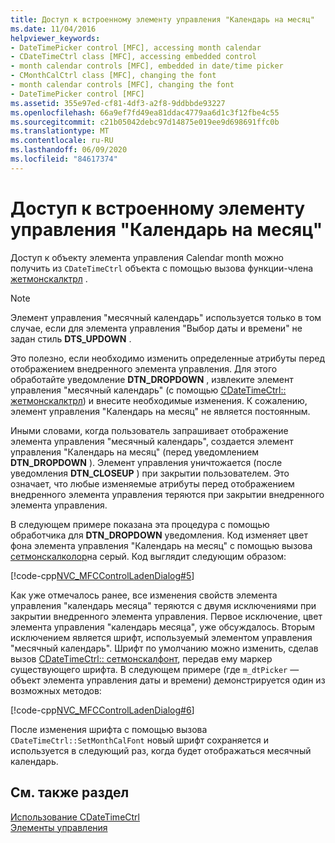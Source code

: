 ```yaml
---
title: Доступ к встроенному элементу управления "Календарь на месяц"
ms.date: 11/04/2016
helpviewer_keywords:
- DateTimePicker control [MFC], accessing month calendar
- CDateTimeCtrl class [MFC], accessing embedded control
- month calendar controls [MFC], embedded in date/time picker
- CMonthCalCtrl class [MFC], changing the font
- month calendar controls [MFC], changing the font
- DateTimePicker control [MFC]
ms.assetid: 355e97ed-cf81-4df3-a2f8-9ddbbde93227
ms.openlocfilehash: 66a9ef7fd49ea81ddac4779aa6d1c3f12fbe4c55
ms.sourcegitcommit: c21b05042debc97d14875e019ee9d698691ffc0b
ms.translationtype: MT
ms.contentlocale: ru-RU
ms.lasthandoff: 06/09/2020
ms.locfileid: "84617374"
---
```

# <a name="accessing-the-embedded-month-calendar-control"></a>Доступ к встроенному элементу управления "Календарь на месяц"

Доступ к объекту элемента управления Calendar month можно получить из `CDateTimeCtrl` объекта с помощью вызова функции-члена [жетмонскалктрл](reference/cdatetimectrl-class.md#getmonthcalctrl) .

> [!NOTE]
> Элемент управления "месячный календарь" используется только в том случае, если для элемента управления "Выбор даты и времени" не задан стиль **DTS_UPDOWN** .

Это полезно, если необходимо изменить определенные атрибуты перед отображением внедренного элемента управления. Для этого обработайте уведомление **DTN_DROPDOWN** , извлеките элемент управления "месячный календарь" (с помощью [CDateTimeCtrl:: жетмонскалктрл](reference/cdatetimectrl-class.md#getmonthcalctrl)) и внесите необходимые изменения. К сожалению, элемент управления "Календарь на месяц" не является постоянным.

Иными словами, когда пользователь запрашивает отображение элемента управления "месячный календарь", создается элемент управления "Календарь на месяц" (перед уведомлением **DTN_DROPDOWN** ). Элемент управления уничтожается (после уведомления **DTN_CLOSEUP** ) при закрытии пользователем. Это означает, что любые изменяемые атрибуты перед отображением внедренного элемента управления теряются при закрытии внедренного элемента управления.

В следующем примере показана эта процедура с помощью обработчика для **DTN_DROPDOWN** уведомления. Код изменяет цвет фона элемента управления "Календарь на месяц" с помощью вызова [сетмонскалколор](reference/cdatetimectrl-class.md#setmonthcalcolor)на серый. Код выглядит следующим образом:

[!code-cpp[NVC_MFCControlLadenDialog#5](codesnippet/cpp/accessing-the-embedded-month-calendar-control_1.cpp)]

Как уже отмечалось ранее, все изменения свойств элемента управления "календарь месяца" теряются с двумя исключениями при закрытии внедренного элемента управления. Первое исключение, цвет элемента управления "календарь месяца", уже обсуждалось. Вторым исключением является шрифт, используемый элементом управления "месячный календарь". Шрифт по умолчанию можно изменить, сделав вызов [CDateTimeCtrl:: сетмонскалфонт](reference/cdatetimectrl-class.md#setmonthcalfont), передав ему маркер существующего шрифта. В следующем примере (где `m_dtPicker` — объект элемента управления даты и времени) демонстрируется один из возможных методов:

[!code-cpp[NVC_MFCControlLadenDialog#6](codesnippet/cpp/accessing-the-embedded-month-calendar-control_2.cpp)]

После изменения шрифта с помощью вызова `CDateTimeCtrl::SetMonthCalFont` новый шрифт сохраняется и используется в следующий раз, когда будет отображаться месячный календарь.

## <a name="see-also"></a>См. также раздел

[Использование CDateTimeCtrl](using-cdatetimectrl.md)<br/>
[Элементы управления](controls-mfc.md)
